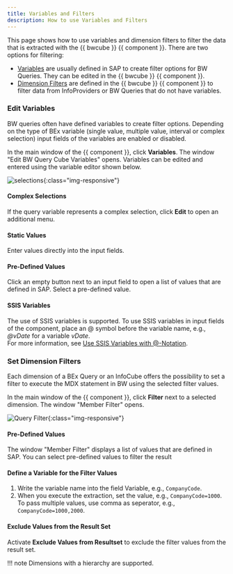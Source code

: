 ```yaml
---
title: Variables and Filters
description: How to use Variables and Filters
---
```



This page shows how to use variables and dimension filters to filter the data that is extracted with the {{ bwcube }} {{ component }}.
There are two options for filtering:
- [Variables](#edit-variables) are usually defined in SAP to create filter options for BW Queries. They can be edited in the {{ bwcube }} {{ component }}.
- [Dimension Filters](#set-dimension-filters) are defined in the {{ bwcube }} {{ component }} to filter data from InfoProviders or BW Queries that do not have variables.

### Edit Variables

BW queries often have defined variables to create filter options. 
Depending on the type of BEx variable (single value, multiple value, interval or complex selection) input fields of the variables are enabled or disabled.

In the main window of the {{ component }}, click **Variables**. The window "Edit BW Query Cube Variables" opens.
Variables can be edited and entered using the variable editor shown below. 

![selections](../../assets/images/documentation/components/bwcube/xis/variables.png){:class="img-responsive"}

#### Complex Selections
If the query variable represents a complex selection, click **Edit** to open an additional menu. 

#### Static Values
Enter values directly into the input fields.

#### Pre-Defined Values
Click an empty button next to an input field to open a list of values that are defined in SAP.
Select a pre-defined value.

#### SSIS Variables
The use of SSIS variables is supported. 
To use SSIS variables in input fields of the component, place an @ symbol before the variable name, e.g., *@vDate* for a variable *vDate*.<br>
For more information, see [Use SSIS Variables with @-Notation](parameterization.md/#parameterization-using-ssis-variables).


### Set Dimension Filters 

Each dimension of a BEx Query or an InfoCube offers the possibility to set a filter to execute the MDX statement in BW using the selected filter values.

In the main window of the {{ component }}, click **Filter** next to a selected dimension. The window "Member Filter" opens. 

![Query Filter](../../assets/images/documentation/components/bwcube/xis/filter.png){:class="img-responsive"}

#### Pre-Defined Values
The window "Member Filter" displays a list of values that are defined in SAP.
You can select pre-defined values to filter the result

#### Define a Variable for the Filter Values
1. Write the variable name into the field Variable, e.g., `CompanyCode`. 
2. When you execute the extraction, set the value, e.g., `CompanyCode=1000`.<br>
To pass multiple values, use comma as seperator, e.g., `CompanyCode=1000,2000`.

#### Exclude Values from the Result Set
Activate **Exclude Values from Resultset** to exclude the filter values from the result set.


!!! note
	Dimensions with a hierarchy are supported.
